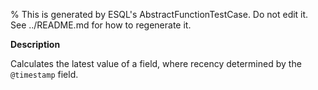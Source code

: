 % This is generated by ESQL's AbstractFunctionTestCase. Do not edit it. See ../README.md for how to regenerate it.

**Description**

Calculates the latest value of a field, where recency determined by the `@timestamp` field.

